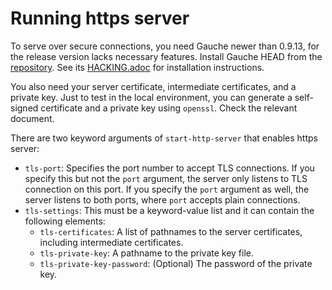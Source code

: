 # Running https server

To serve over secure connections, you need Gauche newer than 0.9.13,
for the release version lacks necessary features.
Install Gauche HEAD from the [repository](https://github.com/shirok/Gauche).
See its [HACKING.adoc](https://github.com/shirok/Gauche/blob/master/HACKING.adoc) for installation instructions.

You also need your server certificate, intermediate certificates, and
a private key.  Just to test in the local environment, you can generate
a self-signed certificate and a private key using `openssl`.  Check
the relevant document.

There are two keyword arguments of `start-http-server` that enables https
server:

- `tls-port`: Specifies the port number to accept TLS connections.
If you specify this but not the `port` argument, the server only listens to
TLS connection on this port.  If you specify the `port` argument as
well, the server listens to both ports, where `port` accepts plain
connections.
- `tls-settings`: This must be a keyword-value list and it can contain
the following elements:
  - `tls-certificates`: A list of pathnames to the server certificates,
  including intermediate certificates.
  - `tls-private-key`: A pathname to the private key file.
  - `tls-private-key-password`: (Optional) The password of the private key.
